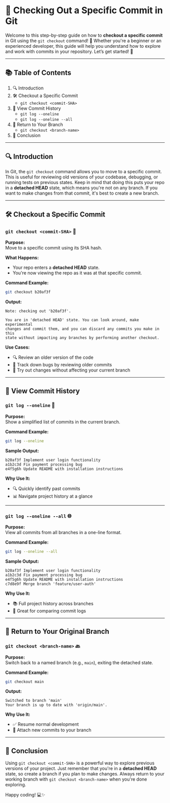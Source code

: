 # 🔄 Checking Out a Specific Commit in Git

Welcome to this step-by-step guide on how to **checkout a specific commit** in Git using the `git checkout` command! 🚀 Whether you're a beginner or an experienced developer, this guide will help you understand how to explore and work with commits in your repository. Let’s get started! 🧭

---

## 📚 Table of Contents

1. 🔍 Introduction  
2. 🛠️ Checkout a Specific Commit  
    - `git checkout <commit-SHA>`  
3. 📂 View Commit History  
    - `git log --oneline`  
    - `git log --oneline --all`  
4. 🔄 Return to Your Branch  
    - `git checkout <branch-name>`  
5. 📝 Conclusion  

---

## 🔍 Introduction

In Git, the `git checkout` command allows you to move to a specific commit. This is useful for reviewing old versions of your codebase, debugging, or running tests on previous states. Keep in mind that doing this puts your repo in a **detached HEAD** state, which means you're not on any branch. If you want to make changes from that commit, it's best to create a new branch.

---

## 🛠️ Checkout a Specific Commit

### `git checkout <commit-SHA>` 🔑

**Purpose:**  
Move to a specific commit using its SHA hash.

**What Happens:**  
- Your repo enters a **detached HEAD** state.
- You're now viewing the repo as it was at that specific commit.

**Command Example:**

```bash
git checkout b20af3f
```

**Output:**
```
Note: checking out 'b20af3f'.

You are in 'detached HEAD' state. You can look around, make experimental
changes and commit them, and you can discard any commits you make in this
state without impacting any branches by performing another checkout.
```

**Use Cases:**
- 🔍 Review an older version of the code
- 🐞 Track down bugs by reviewing older commits
- 🧪 Try out changes without affecting your current branch

---

## 📂 View Commit History

### `git log --oneline` 📄

**Purpose:**  
Show a simplified list of commits in the current branch.

**Command Example:**

```bash
git log --oneline
```

**Sample Output:**
```
b20af3f Implement user login functionality  
a1b2c3d Fix payment processing bug  
e4f5g6h Update README with installation instructions
```

**Why Use It:**
- 🔍 Quickly identify past commits  
- 📊 Navigate project history at a glance  

---

### `git log --oneline --all` 🌐

**Purpose:**  
View all commits from all branches in a one-line format.

**Command Example:**

```bash
git log --oneline --all
```

**Sample Output:**
```
b20af3f Implement user login functionality  
a1b2c3d Fix payment processing bug  
e4f5g6h Update README with installation instructions  
c7d8e9f Merge branch 'feature/user-auth'
```

**Why Use It:**
- 📚 Full project history across branches  
- 🔁 Great for comparing commit logs  

---

## 🔄 Return to Your Original Branch

### `git checkout <branch-name>` 🔙

**Purpose:**  
Switch back to a named branch (e.g., `main`), exiting the detached state.

**Command Example:**

```bash
git checkout main
```

**Output:**
```
Switched to branch 'main'  
Your branch is up to date with 'origin/main'.
```

**Why Use It:**
- ✅ Resume normal development  
- 🔗 Attach new commits to your branch  

---

## 📝 Conclusion

Using `git checkout <commit-SHA>` is a powerful way to explore previous versions of your project. Just remember that you're in a **detached HEAD** state, so create a branch if you plan to make changes. Always return to your working branch with `git checkout <branch-name>` when you're done exploring.

Happy coding! 💻✨
